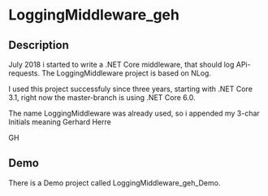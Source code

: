 # LoggingMiddleware_geh

## Description

July 2018 i started to write a .NET Core middleware, that should log APi-requests.
The LoggingMiddleware project is based on NLog.

I used this project successfuly since three years, starting with .NET Core 3.1, right now the
master-branch is using .NET Core 6.0.

The name LoggingMiddleware was already used, so i appended my 3-char Initials meaning Gerhard Herre

GH

## Demo

There is a Demo project called LoggingMiddleware_geh_Demo.
